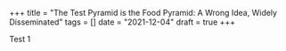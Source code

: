 +++
title = "The Test Pyramid is the Food Pyramid: A Wrong Idea, Widely Disseminated"
tags = []
date = "2021-12-04"
draft = true
+++

Test 1
